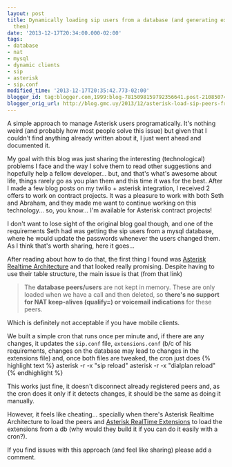 ```yaml
---
layout: post
title: Dynamically loading sip users from a database (and generating extensions for
  them)
date: '2013-12-17T20:34:00.000-02:00'
tags:
- database
- nat
- mysql
- dynamic clients
- sip
- asterisk
- sip.conf
modified_time: '2013-12-17T20:35:42.773-02:00'
blogger_id: tag:blogger.com,1999:blog-7815098159792356641.post-2108507495166335109
blogger_orig_url: http://blog.gmc.uy/2013/12/asterisk-load-sip-peers-from-db.html
---
```

A simple approach to manage Asterisk users programatically. It's nothing weird (and probably how most people solve this issue) but given that I couldn't find anything already written about it, I just went ahead and documented it.

<!--more-->
My goal with this blog was just sharing the interesting (technological) problems I face and the way I solve them to read other suggestions and hopefully help a fellow developer... but, and that's what's awesome about life, things rarely go as you plan them and this time it was for the best. After I made a few blog posts on my twilio + asterisk integration, I received 2 offers to work on contract projects. It was a pleasure to work with both Seth and Abraham, and they made me want to continue working on this technology... so, you know... I'm available for Asterisk contract projects!

I don't want to lose sight of the original blog goal though, and one of the requirements Seth had was getting the sip users from a mysql database, where he would update the passwords whenever the users changed them. As I think that's worth sharing, here it goes...

After reading about how to do that, the first thing I found was [Asterisk Realtime Architecture](http://www.voip-info.org/wiki/view/Asterisk+RealTime) and that looked really promising. Despite having to use their table structure, the main issue is that (from that link)
> The **database peers/users** are not kept in memory. These are only loaded when we have a call and then deleted, so **there's no support for NAT keep-alives (qualify=) or voicemail indications** for these peers.

Which is definitely not acceptable if you have mobile clients.

We built a simple cron that runs once per minute and, if there are any changes, it updates the `sip.conf` file, `extensions.conf` (b/c of his requirements, changes on the database may lead to changes in the extensions file) and, once both files are tweaked, the cron just does
{% highlight text %}
asterisk -r -x "sip reload"
asterisk -r -x "dialplan reload"
{% endhighlight %}

This works just fine, it doesn't disconnect already registered peers and, as the cron does it only if it detects changes, it should be the same as doing it manually.

However, it feels like cheating... specially when there's Asterisk Realtime Architecture to load the peers and [Asterisk RealTime Extensions](http://www.voip-info.org/wiki/view/Asterisk+RealTime+Extensions) to load the extensions from a db  (why would they build it if you can do it easily with a cron?).

If you find issues with this approach (and feel like sharing) please add a comment.
